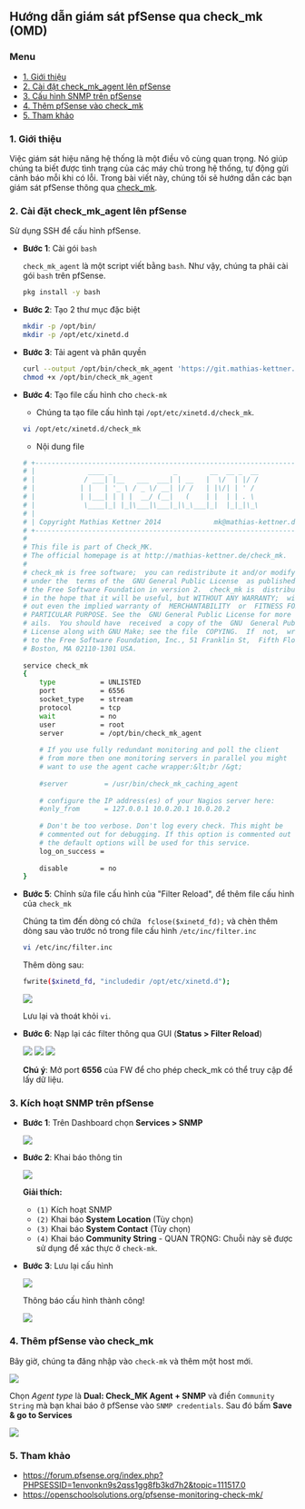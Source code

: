 ## Hướng dẫn giám sát pfSense qua check_mk (OMD)

### Menu

- [1. Giới thiệu](#1)
- [2. Cài đặt check_mk_agent lên pfSense](#2)
- [3. Cấu hình SNMP trên pfSense](#3)
- [4. Thêm pfSense vào check_mk](#4)
- [5. Tham khảo](#5)

<a name="1" />
	
### 1. Giới thiệu

Việc giám sát hiệu năng hệ thống là một điều vô cùng quan trọng. Nó giúp chúng ta biết được tình trạng của các máy chủ trong hệ thống, tự động gửi cảnh báo mỗi khi có lỗi. Trong bài viết này, chúng tôi sẽ hướng dẫn các bạn giám sát pfSense thông qua [check_mk](https://github.com/hoangdh/meditech-ghichep-omd).

<a name="2" />

### 2. Cài đặt check_mk_agent lên pfSense

Sử dụng SSH để cấu hình pfSense.

- **Bước 1**: Cài gói `bash`

	`check_mk_agent` là một script viết bằng `bash`. Như vậy, chúng ta phải cài gói `bash` trên pfSense. 

	```sh
	pkg install -y bash
	```

- **Bước 2**: Tạo 2 thư mục đặc biệt

	```sh
	mkdir -p /opt/bin/
	mkdir -p /opt/etc/xinetd.d
	```
	
- **Bước 3**: Tải agent và phân quyền

	```sh
	curl --output /opt/bin/check_mk_agent 'https://git.mathias-kettner.de/git/?p=check_mk.git;a=blob_plain;f=agents/check_mk_agent.freebsd;hb=HEAD'
	chmod +x /opt/bin/check_mk_agent
	```

- **Bước 4**: Tạo file cấu hình cho `check-mk`

	- Chúng ta tạo file cấu hình tại `/opt/etc/xinetd.d/check_mk`.
	
	```sh
	vi /opt/etc/xinetd.d/check_mk
	```
	
	- Nội dung file

	```sh
	# +------------------------------------------------------------------+
	# |             ____ _               _        __  __ _  __           |
	# |            / ___| |__   ___  ___| | __   |  \/  | |/ /           |
	# |           | |   | '_ \ / _ \/ __| |/ /   | |\/| | ' /            |
	# |           | |___| | | |  __/ (__|   (    | |  | | . \            |
	# |            \____|_| |_|\___|\___|_|\_\___|_|  |_|_|\_\           |
	# |                                                                  |
	# | Copyright Mathias Kettner 2014             mk@mathias-kettner.de |
	# +------------------------------------------------------------------+
	#
	# This file is part of Check_MK.
	# The official homepage is at http://mathias-kettner.de/check_mk.
	#
	# check_mk is free software;  you can redistribute it and/or modify it
	# under the  terms of the  GNU General Public License  as published by
	# the Free Software Foundation in version 2.  check_mk is  distributed
	# in the hope that it will be useful, but WITHOUT ANY WARRANTY;  with-
	# out even the implied warranty of  MERCHANTABILITY  or  FITNESS FOR A
	# PARTICULAR PURPOSE. See the  GNU General Public License for more de-
	# ails.  You should have  received  a copy of the  GNU  General Public
	# License along with GNU Make; see the file  COPYING.  If  not,  write
	# to the Free Software Foundation, Inc., 51 Franklin St,  Fifth Floor,
	# Boston, MA 02110-1301 USA.
	 
	service check_mk
	{
		type           = UNLISTED
		port           = 6556
		socket_type    = stream
		protocol       = tcp
		wait           = no
		user           = root
		server         = /opt/bin/check_mk_agent
	 
		# If you use fully redundant monitoring and poll the client
		# from more then one monitoring servers in parallel you might
		# want to use the agent cache wrapper:&lt;br /&gt;
	 
		#server         = /usr/bin/check_mk_caching_agent
	 
		# configure the IP address(es) of your Nagios server here:
		#only_from      = 127.0.0.1 10.0.20.1 10.0.20.2
	 
		# Don't be too verbose. Don't log every check. This might be
		# commented out for debugging. If this option is commented out
		# the default options will be used for this service.
		log_on_success =
	 
		disable        = no
	}
	```

- **Bước 5**: Chỉnh sửa file cấu hình của "Filter Reload", để thêm file cấu hình của `check_mk`

	Chúng ta tìm đến dòng có chứa ` fclose($xinetd_fd);` và chèn thêm dòng sau vào trước nó trong file cấu hình `/etc/inc/filter.inc`
	
	```sh
	vi /etc/inc/filter.inc 
	```
	
	Thêm dòng sau:
	
	```sh
	fwrite($xinetd_fd, "includedir /opt/etc/xinetd.d"); 
	```
	
	<img src="/images/monitor-1.png" />
	
	Lưu lại và thoát khỏi `vi`.	

- **Bước 6**: Nạp lại các filter thông qua GUI (**Status > Filter Reload**)

	<img src="/images/monitor-2.png" />
	
	<img src="/images/monitor-3.png" />
	
	<img src="/images/monitor-4.png" />

	**Chú ý**: Mở port **6556** của FW để cho phép check_mk có thể truy cập để lấy dữ liệu.

<a name="3" />

### 3. Kích hoạt SNMP trên pfSense

- **Bước 1**: Trên Dashboard chọn **Services > SNMP**

	<img src="/images/snmp1.png" />
	
- **Bước 2**: Khai báo thông tin

	<img src="/images/snmp2.png" />
	
	**Giải thích:**
	
	- `(1)` Kích hoạt SNMP
	- `(2)` Khai báo **System Location** (Tùy chọn)
	- `(3)` Khai báo **System Contact** (Tùy chọn)
	- `(4)` Khai báo **Community String** - QUAN TRỌNG: Chuỗi này sẽ được sử dụng để xác thực ở `check-mk`.

- **Bước 3**: Lưu lại cấu hình

	<img src="/images/snmp3.png" />
	
	Thông báo cấu hình thành công!
	
	<img src="/images/snmp4.png" />
	
<a name="4" />

### 4. Thêm pfSense vào check_mk

Bây giờ, chúng ta đăng nhập vào `check-mk` và thêm một host mới. 

<img src="/images/monitor-5.png" />

Chọn *Agent type* là **Dual: Check_MK Agent + SNMP** và điền `Community String` mà bạn khai báo ở pfSense vào `SNMP credentials`. Sau đó bấm **Save & go to Services**

<img src="/images/monitor-6.png" />

<a name="5" />

### 5. Tham khảo

- https://forum.pfsense.org/index.php?PHPSESSID=1envonkn9s2qss1gg8fb3kd7h2&topic=111517.0
- https://openschoolsolutions.org/pfsense-monitoring-check-mk/